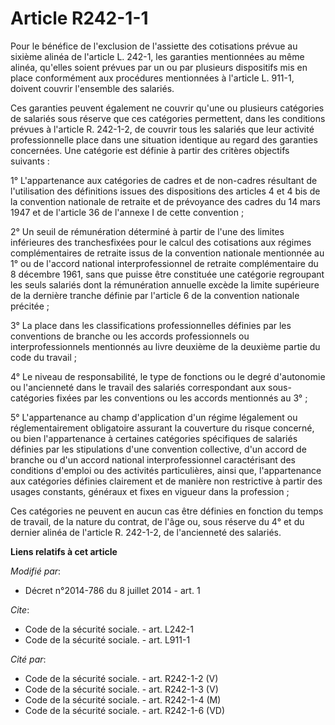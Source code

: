 # Article R242-1-1

Pour le bénéfice de l'exclusion de l'assiette des cotisations prévue au sixième alinéa de l'article L. 242-1, les garanties
mentionnées au même alinéa, qu'elles soient prévues par un ou par plusieurs dispositifs mis en place conformément aux
procédures mentionnées à l'article L. 911-1, doivent couvrir l'ensemble des salariés. 

Ces garanties peuvent également ne couvrir qu'une ou plusieurs catégories de salariés sous réserve que ces catégories
permettent, dans les conditions prévues à l'article R. 242-1-2, de couvrir tous les salariés que leur activité
professionnelle place dans une situation identique au regard des garanties concernées. Une catégorie est définie à partir des
critères objectifs suivants : 

1° L'appartenance aux catégories de cadres et de non-cadres résultant de l'utilisation des définitions issues des
dispositions des articles 4 et 4 bis de la convention nationale de retraite et de prévoyance des cadres du 14 mars 1947 et de
l'article 36 de l'annexe I de cette convention ; 

2° Un seuil de rémunération déterminé à partir de l'une des limites inférieures des tranchesfixées pour le calcul des
cotisations aux régimes complémentaires de retraite issus de la convention nationale mentionnée au 1° ou de l'accord national
interprofessionnel de retraite complémentaire du 8 décembre 1961, sans que puisse être constituée une catégorie regroupant
les seuls salariés dont la rémunération annuelle excède la limite supérieure de la dernière tranche définie par l'article 6
de la convention nationale précitée ; 

3° La place dans les classifications professionnelles définies par les conventions de branche ou les accords professionnels
ou interprofessionnels mentionnés au livre deuxième de la deuxième partie du code du travail ; 

4° Le niveau de responsabilité, le type de fonctions ou le degré d'autonomie ou l'ancienneté dans le travail des salariés
correspondant aux sous-catégories fixées par les conventions ou les accords mentionnés au 3° ; 

5° L'appartenance au champ d'application d'un régime légalement ou réglementairement obligatoire assurant la couverture du
risque concerné, ou bien l'appartenance à certaines catégories spécifiques de salariés définies par les stipulations d'une
convention collective, d'un accord de branche ou d'un accord national interprofessionnel caractérisant des conditions
d'emploi ou des activités particulières, ainsi que, l'appartenance aux catégories définies clairement et de manière non
restrictive à partir des usages constants, généraux et fixes en vigueur dans la profession ; 

Ces catégories ne peuvent en aucun cas être définies en fonction du temps de travail, de la nature du contrat, de l'âge ou,
sous réserve du 4° et du dernier alinéa de l'article R. 242-1-2, de l'ancienneté des salariés.

**Liens relatifs à cet article**

_Modifié par_:

  - Décret n°2014-786 du 8 juillet 2014 - art. 1

_Cite_:

  - Code de la sécurité sociale. - art. L242-1
  - Code de la sécurité sociale. - art. L911-1

_Cité par_:

  - Code de la sécurité sociale. - art. R242-1-2 (V)
  - Code de la sécurité sociale. - art. R242-1-3 (V)
  - Code de la sécurité sociale. - art. R242-1-4 (M)
  - Code de la sécurité sociale. - art. R242-1-6 (VD)
